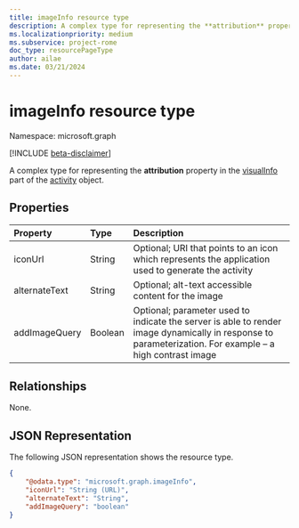 ```yaml
---
title: imageInfo resource type
description: A complex type for representing the **attribution** property in the visualInfo part of the activity object.
ms.localizationpriority: medium
ms.subservice: project-rome
doc_type: resourcePageType
author: ailae
ms.date: 03/21/2024
---
```


# imageInfo resource type

Namespace: microsoft.graph

[!INCLUDE [beta-disclaimer](../../includes/beta-disclaimer.md)]

A complex type for representing the **attribution** property in the [visualInfo](../resources/projectrome-visualinfo.md) part of the [activity](../resources/projectrome-activity.md) object.

## Properties

| Property      | Type    | Description                                                                                                                                              |
| :------------ | :------ | :------------------------------------------------------------------------------------------------------------------------------------------------------- |
| iconUrl       | String  | Optional; URI that points to an icon which represents the application used to generate the activity                                                      |
| alternateText | String  | Optional; alt-text accessible content for the image                                                                                                      |
| addImageQuery | Boolean | Optional; parameter used to indicate the server is able to render image dynamically in response to parameterization. For example – a high contrast image |

## Relationships
None.

## JSON Representation

The following JSON representation shows the resource type.

<!-- {
  "blockType": "resource",
  "optionalProperties": [
    "iconUrl",
    "alternateText",
    "addImageQuery"
  ],
  "@odata.type": "microsoft.graph.imageInfo"
}-->

```json
{
    "@odata.type": "microsoft.graph.imageInfo",
    "iconUrl": "String (URL)",
    "alternateText": "String",
    "addImageQuery": "boolean"
}
```

<!-- uuid: 8fcb5dbc-d5aa-4681-8e31-b001d5168d79
2017-06-07 14:57:30 UTC -->

<!--
{
  "type": "#page.annotation",
  "description": "imageinfo resource",
  "keywords": "",
  "section": "documentation",
  "tocPath": "",
  "suppressions": []
}
-->
